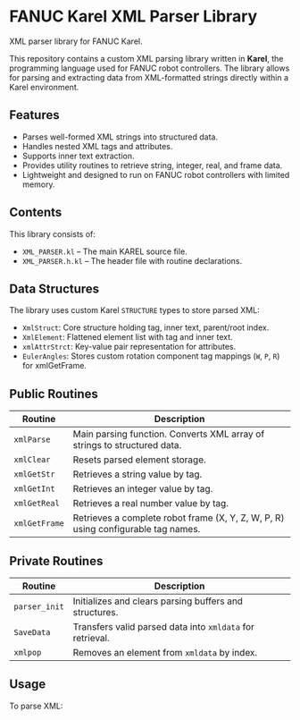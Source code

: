 # FANUC Karel XML Parser Library
XML parser library for FANUC Karel.

This repository contains a custom XML parsing library written in **Karel**, the programming language used for FANUC robot controllers. The library allows for parsing and extracting data from XML-formatted strings directly within a Karel environment.

## Features

- Parses well-formed XML strings into structured data.
- Handles nested XML tags and attributes.
- Supports inner text extraction.
- Provides utility routines to retrieve string, integer, real, and frame data.
- Lightweight and designed to run on FANUC robot controllers with limited memory.

## Contents

This library consists of:
- `XML_PARSER.kl`   – The main KAREL source file.
- `XML_PARSER.h.kl` – The header file with routine declarations.

## Data Structures

The library uses custom Karel `STRUCTURE` types to store parsed XML:

- `XmlStruct`: Core structure holding tag, inner text, parent/root index.
- `XmlElement`: Flattened element list with tag and inner text.
- `xmlAttrStrct`: Key-value pair representation for attributes.
- `EulerAngles`: Stores custom rotation component tag mappings (`W`, `P`, `R`) for xmlGetFrame.

## Public Routines

| Routine         | Description                                                                       |
|-----------------|-----------------------------------------------------------------------------------|
| `xmlParse`      | Main parsing function. Converts XML array of strings to structured data.          |
| `xmlClear`      | Resets parsed element storage.                                                    |
| `xmlGetStr`     | Retrieves a string value by tag.                                                  |
| `xmlGetInt`     | Retrieves an integer value by tag.                                                |
| `xmlGetReal`    | Retrieves a real number value by tag.                                             |
| `xmlGetFrame`   | Retrieves a complete robot frame (X, Y, Z, W, P, R) using configurable tag names. |

## Private Routines
| Routine         | Description                                                                 |
|-----------------|-----------------------------------------------------------------------------|
| `parser_init`   | Initializes and clears parsing buffers and structures.                      |
| `SaveData`      | Transfers valid parsed data into `xmldata` for retrieval.                   |
| `xmlpop`        | Removes an element from `xmldata` by index.                                 |

## Usage

To parse XML:

